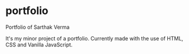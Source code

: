 # portfolio
Portfolio of Sarthak Verma

It's my minor project of a portfolio.
Currently made with the use of HTML, CSS and Vanilla JavaScript.
